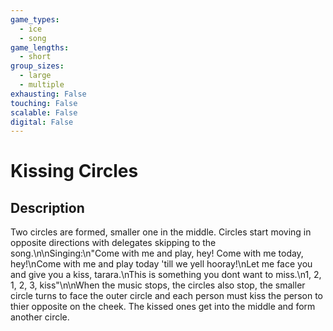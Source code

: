 ```yaml
---
game_types:
  - ice
  - song
game_lengths:
  - short
group_sizes:
  - large
  - multiple
exhausting: False
touching: False
scalable: False
digital: False
---
```

# Kissing Circles

## Description
Two circles are formed, smaller one in the middle. Circles start moving in opposite directions with delegates skipping to the song.\n\nSinging:\n"Come with me and play, hey! Come with me today, hey!\nCome with me and play today 'till we yell hooray!\nLet me face you and give you a kiss, tarara.\nThis is something you dont want to miss.\n1, 2, 1, 2, 3, kiss"\n\nWhen the music stops, the circles also stop, the smaller circle turns to face the outer circle and each person must kiss the person to thier opposite on the cheek. The kissed ones get into the middle and form another circle.
